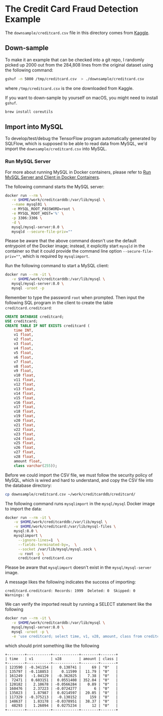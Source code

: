 # The Credit Card Fraud Detection Example

The `downsample/creditcard.csv` file in this directory comes from [Kaggle](https://www.kaggle.com/mlg-ulb/creditcardfraud). 

## Down-sample

To make it an example that can be checked into a git repo, I randomly picked up 2000 out from the 284,808 lines from the original dataset using the following command:

```bash
gshuf -n 5000 /tmp/creditcard.csv  > ./downsample/creditcard.csv
```

where `/tmp/creditcard.csv` is the one downloaded from Kaggle.

If you want to down-sample by yourself on macOS, you might need to install `gshuf`.

```bash
brew install coreutils
```

## Import into MySQL

To develop/test/debug the TensorFlow program automatically generated by SQLFlow, which is supposed to be able to read data from MySQL, we'd import the `downsample/creditcard.csv` into MySQL.

### Run MySQL Server

For more about running MySQL in Docker containers, please refer to [Run MySQL Server and Client in Docker Containers](../../doc/mysql-setup.md).

The following command starts the MySQL server:

```bash
docker run --rm \
   -v $HOME/work/creditcarddb:/var/lib/mysql \
   --name mysql01 \
   -e MYSQL_ROOT_PASSWORD=root \
   -e MYSQL_ROOT_HOST='%' \
   -p 3306:3306 \
   -d \
   mysql/mysql-server:8.0 \
   mysqld --secure-file-priv=""
```

Please be aware that the above command doesn't use the default entrypoint of the Docker image; instead, it explicitly start `mysqld` in the container so that it could provide the command line option `--secure-file-priv=""`, which is required by `mysqlimport`.

Run the following command to start a MySQL client:

```bash
docker run --rm -it \
   -v $HOME/work/creditcarddb:/var/lib/mysql \
   mysql/mysql-server:8.0 \
   mysql -uroot -p
```

Remember to type the password `root` when prompted.  Then input the following SQL program in the client to create the table `creditcard.creditcard`:

```sql
CREATE DATABASE creditcard;
USE creditcard;
CREATE TABLE IF NOT EXISTS creditcard (
    time INT,
	v1 float,
	v2 float,
	v3 float,
	v4 float,
	v5 float,
	v6 float,
	v7 float,
	v8 float,
	v9 float,
	v10 float,
	v11 float,
	v12 float,
	v13 float,
	v14 float,
	v15 float,
	v16 float,
	v17 float,
	v18 float,
	v19 float,
	v20 float,
	v21 float,
	v22 float,
	v23 float,
	v24 float,
	v25 float,
	v26 float,
	v27 float,
	v28 float,
	amount float,
	class varchar(255));
```

Before we could import the CSV file, we must follow the security policy of MySQL, which is wired and hard to understand, and copy the CSV file into the database directory:

```bash
cp downsample/creditcard.csv ~/work/creditcarddb/creditcard/
```

The following command runs `mysqlimport` in the `mysql/mysql` Docker image to import the data:

```bash
docker run --rm -it \
    -v $HOME/work/creditcarddb:/var/lib/mysql \
	-v $HOME/work/creditcard:/var/lib/mysql-files \
    mysql:8.0 \
    mysqlimport \
	  --ignore-lines=1  \
      --fields-terminated-by=,  \
      --socket /var/lib/mysql/mysql.sock \
	  -u root -p \
	  creditcard creditcard.csv 
```

Please be aware that `mysqlimport` doesn't exist in the `mysql/mysql-server` image.

A message likes the following indicates the success of importing:

```
creditcard.creditcard: Records: 1999  Deleted: 0  Skipped: 0  Warnings: 0
```

We can verify the imported result by running a SELECT statement like the following

```bash
docker run --rm -it \
   -v $HOME/work/creditcarddb:/var/lib/mysql \
   mysql/mysql-server:8.0 \
   mysql -uroot -p \
   -e 'use creditcard; select time, v1, v28, amount, class from creditcard limit 10;'
```

which should print something like the following

```
+--------+-----------+------------+--------+-------+
| time   | v1        | v28        | amount | class |
+--------+-----------+------------+--------+-------+
| 123590 | -0.341154 |   0.130741 |     69 | "0"   |
| 135797 | -0.118853 |    0.11599 |  11.79 | "0"   |
| 161249 |  -1.04129 |  -0.362025 |   7.38 | "0"   |
|  72471 |  0.603151 |  0.0551408 | 352.04 | "0"   |
| 120182 |   2.10678 | -0.0566284 |   0.89 | "0"   |
| 160476 |   2.37223 | -0.0724277 |      6 | "0"   |
| 135023 |   1.87987 |  0.0214597 |  20.05 | "0"   |
| 117329 | -0.375213 |  -0.130152 |    159 | "0"   |
| 148637 |   1.83178 | -0.0378951 |  38.37 | "0"   |
|  48293 |   1.26094 |  0.0275234 |     12 | "0"   |
+--------+-----------+------------+--------+-------+
```
